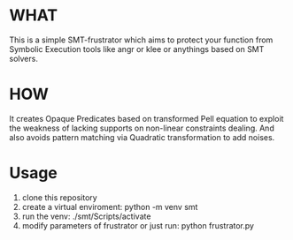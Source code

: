 # WHAT

 This is a simple SMT-frustrator which aims to protect your function from Symbolic Execution tools like angr or klee or anythings based on SMT solvers. 

# HOW

 It creates Opaque Predicates based on transformed Pell equation to exploit the weakness of lacking supports on non-linear constraints dealing. And also avoids pattern matching via  Quadratic transformation to add noises. 

# Usage

 1. clone this repository
 2. create a virtual enviroment: python -m venv smt
 3. run the venv: ./smt/Scripts/activate
 4. modify parameters of frustrator or just run: python frustrator.py
